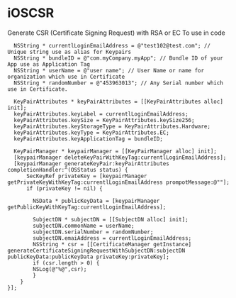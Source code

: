 # iOSCSR
Generate CSR (Certificate Signing Request) with RSA or EC
To use in code

      NSString * currentlLoginEmailAddress = @"test102@test.com"; // Unique string use as alias for Keypairs
      NSString * bundleID = @"com.myCompany.myApp"; // Bundle ID of your App use as Application Tag
      NSString * userName = @"user name"; // User Name or name for organization which use in Certificate
      NSString * randomNumber = @"453963013"; // Any Serial number which use in Certificate.

      KeyPairAttributes * keyPairAttributes = [[KeyPairAttributes alloc] init];
      keyPairAttributes.keyLabel = currentlLoginEmailAddress;
      keyPairAttributes.keySize = KeyPairAttributes.keySize256;
      keyPairAttributes.keyStorageType = KeyPairAttributes.Hardware;
      keyPairAttributes.keyType = KeyPairAttributes.EC;
      keyPairAttributes.keyApplicationTag = bundleID;

      KeyPairManager * keypairManager = [[KeyPairManager alloc] init];
      [keypairManager deleteKeyPairWithKeyTag:currentlLoginEmailAddress];
      [keypairManager generateKeyPair:keyPairAttributes completionHandler:^(OSStatus status) {
          SecKeyRef privateKey = [keypairManager getPrivateKeyWithKeyTag:currentlLoginEmailAddress prompotMessage:@""];
          if (privateKey != nil) {
        
            NSData * publicKeyData = [keypairManager getPublicKeyWithKeyTag:currentlLoginEmailAddress];
            
            SubjectDN * subjectDN = [[SubjectDN alloc] init];
            subjectDN.commonName = userName;
            subjectDN.serialNumber = randomNumber;
            subjectDN.emaiAddress = currentlLoginEmailAddress;
            NSString * csr = [[CertificateManager getInstance] generateCertificateSigningRequestWithSubjectDN:subjectDN publicKeyData:publicKeyData privateKey:privateKey];
            if (csr.length > 0) {
            NSLog(@"%@",csr);
            }
        }
    }];
